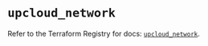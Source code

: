 # `upcloud_network`

Refer to the Terraform Registry for docs: [`upcloud_network`](https://registry.terraform.io/providers/upcloudltd/upcloud/4.1.0/docs/resources/network).
